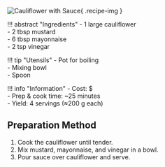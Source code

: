 ![Cauliflower with Sauce](../images/cauliflower-with-sauce.jpg){ .recipe-img }

!!! abstract "Ingredients"
    - 1 large cauliflower  
    - 2 tbsp mustard  
    - 6 tbsp mayonnaise  
    - 2 tsp vinegar  

!!! tip "Utensils"
    - Pot for boiling  
    - Mixing bowl  
    - Spoon  

!!! info "Information"
    - Cost: $  
    - Prep & cook time: ~25 minutes  
    - Yield: 4 servings (≈200 g each)  

## Preparation Method

1. Cook the cauliflower until tender.  
2. Mix mustard, mayonnaise, and vinegar in a bowl.  
3. Pour sauce over cauliflower and serve.  
